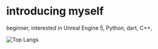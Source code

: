 # introducing myself

beginner,
interested in 
Unreal Engine 5, 
Python, 
dart,
C++, 

![Top Langs](https://github-readme-stats.vercel.app/api/top-langs/?username=Lmucil&layout=compact)

